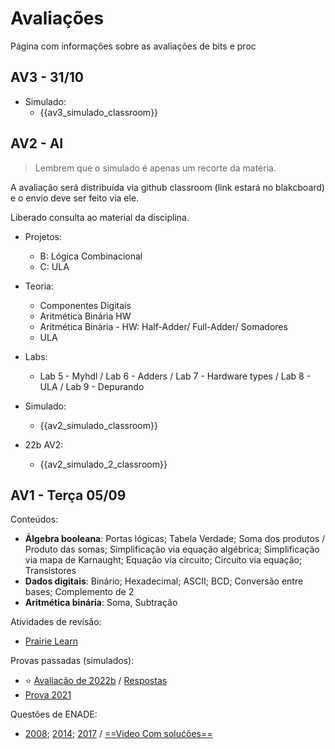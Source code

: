 # Avaliações

Página com informações sobre as avaliações de bits e proc

<!--
## AV2

Conteúdo: 

- Álgebra booleana, lógica combinacional, Componentes digitais (mux, demux, decoders, ...), Aritmética binária (fuladder, adder, ...), ULA
- MyHDL (combinacional, uso de componentes)
- Projetos: B lógica combinacional e C ULA

Estudo:

- Simulado: (solução no branch `solucao`) https://github.com/insper-classroom/22b-bits-av2-simulado
- Refazer labs: 5 MyHDL, 6 Adders, 7 HW types, 8 ULA, 9 Depurando
- Refazer projetos (todos os módulos até o C): B lógica combinacional, C ULA


## AV4 - AF - quarta 07/06

Avaliação prática individual a ser realizada no SSD Linux. 

A avaliação será distribuída via github classroom (link estará no blakcboard) e o envio deve ser feito via ele.

Liberado consulta ao material da disciplina.

- Projetos:
    - G: Assembler (SW)
    - H: VM (SW)
    - Álgebra booleana (HW)

[Prova - Av4 - 21b - Repositório](https://github.com/insper-classroom/21b-ele-av4-teste) - [Resolução](https://github.com/Insper/Z01.1/blob/main/Exercicios/Extras/Av4_21b_resolucao.pdf)

[Prova - Av4 - 22a - Repositório](https://github.com/insper-classroom/22a-ele-av4-teste) - [Resolução](https://github.com/Insper/Z01.1/blob/main/Exercicios/Extras/Av4_22a_resolucao.pdf)

## AV3 - sexta 05/05

Avaliação prática individual a ser realizada no SSD Linux. 

A avaliação será distribuída via github classroom (link estará no blakcboard) e o envio deve ser feito via ele.

Liberado consulta ao material da disciplina.

- Projetos:
    - E: CPU
    - F: Assembly 

- Conteúdos:
    - CPU
    - ControlUnit
    - Assembly
    - Assembly - Mapa de memória
    - Assembly - Saltos
    - Linguagem de máquina
    - Conjunto de Instruções

[Prova - Av3 - 21b](https://github.com/Insper/Z01.1/blob/main/Exercicios/Extras/Prova_Av3.pdf) - [Resolução](https://github.com/Insper/Z01.1/blob/main/Exercicios/Extras/Prova_Av3_resolucao.pdf) - [Repositório](https://github.com/insper-classroom/21b-ele-av3-teste)


    - RTL
    - Formas de onda
    - VHDL: Sequencial   
-->

## AV3 - 31/10

- Simulado:
    - {{av3_simulado_classroom}}

## AV2 - AI

> Lembrem que o simulado é apenas um recorte da matéria.    

A avaliação será distribuída via github classroom (link estará no blakcboard) e o envio deve ser feito via ele.

Liberado consulta ao material da disciplina.

- Projetos:
    - B: Lógica Combinacional  
    - C: ULA

- Teoria:
    - Componentes Digitais
    - Aritmética Binária HW
    - Aritmética Binária - HW: Half-Adder/ Full-Adder/ Somadores
    - ULA

- Labs:
    - Lab 5 - Myhdl / Lab 6 - Adders / Lab 7 - Hardware types / Lab 8 - ULA / Lab 9 - Depurando

- Simulado:
    - {{av2_simulado_classroom}} 

- 22b AV2:
    - {{av2_simulado_2_classroom}}

## AV1 - Terça 05/09

Conteúdos: 

- **Álgebra booleana**: Portas lógicas;  Tabela Verdade; Soma dos produtos / Produto das somas; Simplificação via equação algébrica; Simplificação via mapa de Karnaught; Equação via circuito; Circuito via equação; Transistores
- **Dados digitais**: Binário; Hexadecimal; ASCII; BCD; Conversão entre bases; Complemento de 2
- **Aritmética binária**: Soma, Subtração

Atividades de revisão:

- [Prairie Learn](https://us.prairielearn.com/pl/course_instance/129146/assessment/2359491)
    
Provas passadas (simulados):

- :star: [Avaliacão de 2022b](https://github.com/Insper/elementos-bits-content/blob/main/avaliacoes/av1-simualdo.pdf) / [Respostas](https://github.com/Insper/elementos-bits-content/blob/main/avaliacoes/av1-simualdo-solution.pdf)
- [Prova 2021](https://github.com/Insper/Z01.1/blob/main/Exercicios/Extras/Av1_bb_respostas.pdf)

Questões de ENADE: 

-  [2008](https://github.com/Insper/Z01.1/blob/main/Exercicios/Extras/enade2008.pdf);  [2014](https://github.com/Insper/Z01.1/blob/main/Exercicios/Extras/enade2014.pdf);  [2017](https://github.com/Insper/Z01.1/blob/main/Exercicios/Extras/enade2017.pdf) / [==Video Com solućões==](https://drive.google.com/file/d/1fPyAzyWFIXi8NeilBf5AIsQoe6tl9jbh/view?usp=sharing)

